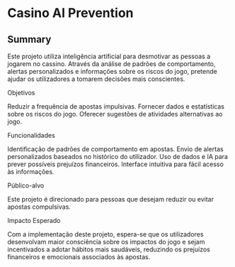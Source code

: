# Casino AI Prevention
## Summary
Este projeto utiliza inteligência artificial para desmotivar as pessoas a jogarem no cassino. Através da análise de padrões de comportamento, alertas personalizados e informações sobre os riscos do jogo, pretende ajudar os utilizadores a tomarem decisões mais conscientes.

Objetivos

Reduzir a frequência de apostas impulsivas.
Fornecer dados e estatísticas sobre os riscos do jogo.
Oferecer sugestões de atividades alternativas ao jogo.


Funcionalidades

Identificação de padrões de comportamento em apostas.
Envio de alertas personalizados baseados no histórico do utilizador.
Uso de dados e IA para prever possíveis prejuízos financeiros.
Interface intuitiva para fácil acesso às informações.


Público-alvo

Este projeto é direcionado para pessoas que desejam reduzir ou evitar apostas compulsivas.

Impacto Esperado

Com a implementação deste projeto, espera-se que os utilizadores desenvolvam maior consciência sobre os impactos do jogo e sejam incentivados a adotar hábitos mais saudáveis, reduzindo os prejuízos financeiros e emocionais associados às apostas.
